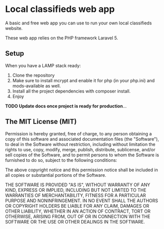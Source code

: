 # Local classifieds web app
A basic and free web app you can use to run your own local classifieds website. 

These web app relies on the PHP framework Laravel 5.

## Setup
When you have a LAMP stack ready:

1. Clone the repository
2. Make sure to install mcrypt and enable it for php (in your php.ini) and mods-available as well.
3. Install all the project dependencies with composer install.
4. Enjoy

**TODO Update docs once project is ready for production**...

## The MIT License (MIT)

Permission is hereby granted, free of charge, to any person obtaining a copy
of this software and associated documentation files (the "Software"), to deal
in the Software without restriction, including without limitation the rights
to use, copy, modify, merge, publish, distribute, sublicense, and/or sell
copies of the Software, and to permit persons to whom the Software is
furnished to do so, subject to the following conditions:

The above copyright notice and this permission notice shall be included in all
copies or substantial portions of the Software.

THE SOFTWARE IS PROVIDED "AS IS", WITHOUT WARRANTY OF ANY KIND, EXPRESS OR
IMPLIED, INCLUDING BUT NOT LIMITED TO THE WARRANTIES OF MERCHANTABILITY,
FITNESS FOR A PARTICULAR PURPOSE AND NONINFRINGEMENT. IN NO EVENT SHALL THE
AUTHORS OR COPYRIGHT HOLDERS BE LIABLE FOR ANY CLAIM, DAMAGES OR OTHER
LIABILITY, WHETHER IN AN ACTION OF CONTRACT, TORT OR OTHERWISE, ARISING FROM,
OUT OF OR IN CONNECTION WITH THE SOFTWARE OR THE USE OR OTHER DEALINGS IN THE
SOFTWARE.
